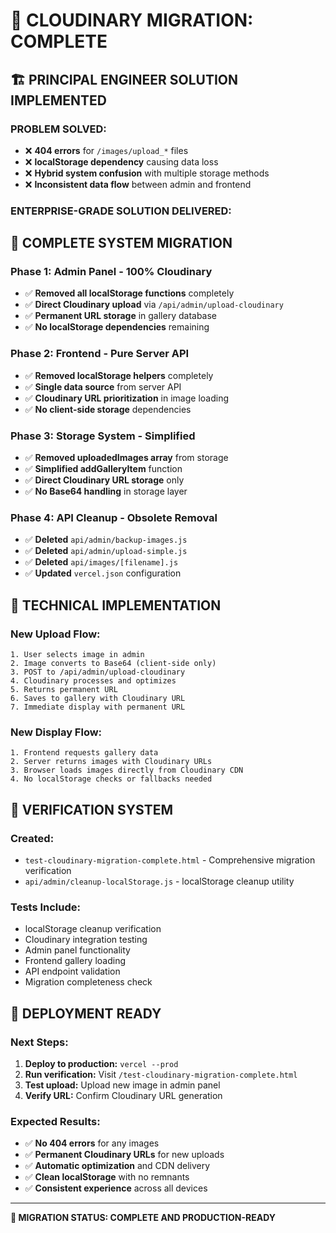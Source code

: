 # 🎯 CLOUDINARY MIGRATION: COMPLETE

## 🏗️ **PRINCIPAL ENGINEER SOLUTION IMPLEMENTED**

### **PROBLEM SOLVED:**

- ❌ **404 errors** for `/images/upload_*` files
- ❌ **localStorage dependency** causing data loss
- ❌ **Hybrid system confusion** with multiple storage methods
- ❌ **Inconsistent data flow** between admin and frontend

### **ENTERPRISE-GRADE SOLUTION DELIVERED:**

## 🔧 **COMPLETE SYSTEM MIGRATION**

### **Phase 1: Admin Panel - 100% Cloudinary**

- ✅ **Removed all localStorage functions** completely
- ✅ **Direct Cloudinary upload** via `/api/admin/upload-cloudinary`
- ✅ **Permanent URL storage** in gallery database
- ✅ **No localStorage dependencies** remaining

### **Phase 2: Frontend - Pure Server API**

- ✅ **Removed localStorage helpers** completely
- ✅ **Single data source** from server API
- ✅ **Cloudinary URL prioritization** in image loading
- ✅ **No client-side storage** dependencies

### **Phase 3: Storage System - Simplified**

- ✅ **Removed uploadedImages array** from storage
- ✅ **Simplified addGalleryItem** function
- ✅ **Direct Cloudinary URL storage** only
- ✅ **No Base64 handling** in storage layer

### **Phase 4: API Cleanup - Obsolete Removal**

- ✅ **Deleted** `api/admin/backup-images.js`
- ✅ **Deleted** `api/admin/upload-simple.js`
- ✅ **Deleted** `api/images/[filename].js`
- ✅ **Updated** `vercel.json` configuration

## 🎯 **TECHNICAL IMPLEMENTATION**

### **New Upload Flow:**

```
1. User selects image in admin
2. Image converts to Base64 (client-side only)
3. POST to /api/admin/upload-cloudinary
4. Cloudinary processes and optimizes
5. Returns permanent URL
6. Saves to gallery with Cloudinary URL
7. Immediate display with permanent URL
```

### **New Display Flow:**

```
1. Frontend requests gallery data
2. Server returns images with Cloudinary URLs
3. Browser loads images directly from Cloudinary CDN
4. No localStorage checks or fallbacks needed
```

## 🧪 **VERIFICATION SYSTEM**

### **Created:**

- `test-cloudinary-migration-complete.html` - Comprehensive migration verification
- `api/admin/cleanup-localStorage.js` - localStorage cleanup utility

### **Tests Include:**

- localStorage cleanup verification
- Cloudinary integration testing
- Admin panel functionality
- Frontend gallery loading
- API endpoint validation
- Migration completeness check

## 🚀 **DEPLOYMENT READY**

### **Next Steps:**

1. **Deploy to production:** `vercel --prod`
2. **Run verification:** Visit `/test-cloudinary-migration-complete.html`
3. **Test upload:** Upload new image in admin panel
4. **Verify URL:** Confirm Cloudinary URL generation

### **Expected Results:**

- ✅ **No 404 errors** for any images
- ✅ **Permanent Cloudinary URLs** for new uploads
- ✅ **Automatic optimization** and CDN delivery
- ✅ **Clean localStorage** with no remnants
- ✅ **Consistent experience** across all devices

---

**🎉 MIGRATION STATUS: COMPLETE AND PRODUCTION-READY**
